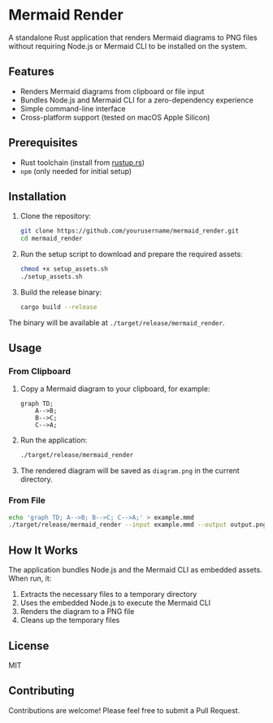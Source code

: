 # Mermaid Render

A standalone Rust application that renders Mermaid diagrams to PNG files without requiring Node.js or Mermaid CLI to be installed on the system.

## Features

- Renders Mermaid diagrams from clipboard or file input
- Bundles Node.js and Mermaid CLI for a zero-dependency experience
- Simple command-line interface
- Cross-platform support (tested on macOS Apple Silicon)

## Prerequisites

- Rust toolchain (install from [rustup.rs](https://rustup.rs/))
- `npm` (only needed for initial setup)

## Installation

1. Clone the repository:
   ```bash
   git clone https://github.com/yourusername/mermaid_render.git
   cd mermaid_render
   ```

2. Run the setup script to download and prepare the required assets:
   ```bash
   chmod +x setup_assets.sh
   ./setup_assets.sh
   ```

3. Build the release binary:
   ```bash
   cargo build --release
   ```

The binary will be available at `./target/release/mermaid_render`.

## Usage

### From Clipboard
1. Copy a Mermaid diagram to your clipboard, for example:
   ```mermaid
   graph TD;
       A-->B;
       B-->C;
       C-->A;
   ```

2. Run the application:
   ```bash
   ./target/release/mermaid_render
   ```

3. The rendered diagram will be saved as `diagram.png` in the current directory.

### From File
```bash
echo 'graph TD; A-->B; B-->C; C-->A;' > example.mmd
./target/release/mermaid_render --input example.mmd --output output.png
```

## How It Works

The application bundles Node.js and the Mermaid CLI as embedded assets. When run, it:

1. Extracts the necessary files to a temporary directory
2. Uses the embedded Node.js to execute the Mermaid CLI
3. Renders the diagram to a PNG file
4. Cleans up the temporary files

## License

MIT

## Contributing

Contributions are welcome! Please feel free to submit a Pull Request.
